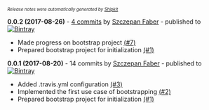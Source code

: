 <sup><sup>*Release notes were automatically generated by [Shipkit](http://shipkit.org/)*</sup></sup>

**0.0.2 (2017-08-26)** - [4 commits](https://github.com/mockito/shipkit-bootstrap/compare/v0.0.1...v0.0.2) by [Szczepan Faber](https://github.com/szczepiq) - published to [![Bintray](https://img.shields.io/badge/Bintray-0.0.2-green.svg)](https://bintray.com/shipkit-bootstrap/bootstrap/maven/0.0.2)
 - Made progress on bootstrap project [(#7)](https://github.com/mockito/shipkit-bootstrap/pull/7)
 - Prepared bootstrap project for initialization [(#1)](https://github.com/mockito/shipkit-bootstrap/pull/1)

**0.0.1 (2017-08-20)** - 14 commits by [Szczepan Faber](https://github.com/szczepiq) - published to [![Bintray](https://img.shields.io/badge/Bintray-0.0.1-green.svg)](https://bintray.com/shipkit-bootstrap/bootstrap/maven/0.0.1)
 - Added .travis.yml configuration [(#3)](https://github.com/mockito/shipkit-bootstrap/pull/3)
 - Implemented the first use case of bootstrapping [(#2)](https://github.com/mockito/shipkit-bootstrap/pull/2)
 - Prepared bootstrap project for initialization [(#1)](https://github.com/mockito/shipkit-bootstrap/pull/1)

